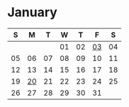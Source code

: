# January

| S | M | T | W | T | F | S |
|---|---|---|---|---|---|---|
|   |   |   | 01 | 02 | [03](03.md) | 04 |
| 05 | 06 | 07 | 08 | 09 | 10 | 11 |
| 12 | 13 | 14 | 15 | 16 | 17 | 18 |
| 19 | [20](20.md) | 21 | 22 | 23 | 24 | 25 |
| 26 | 27 | 28 | 29 | 30 | 31 |
